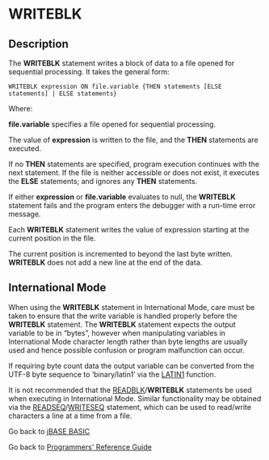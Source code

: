 # WRITEBLK

<PageHeader /> 

## Description

The **WRITEBLK** statement writes a block of data to a file opened for sequential processing. It takes the general form:

```
WRITEBLK expression ON file.variable {THEN statements [ELSE statements] | ELSE statements}
```

Where:

**file.variable** specifies a file opened for sequential processing.

The value of **expression** is written to the file, and the **THEN** statements are executed.

If no **THEN** statements are specified, program execution continues with the next statement. If the file is neither accessible or does not exist, it executes the **ELSE** statements; and ignores any **THEN** statements.

If either **expression** or **file.variable** evaluates to null, the **WRITEBLK** statement fails and the program enters the debugger with a run-time error message.

Each **WRITEBLK** statement writes the value of expression starting at the current position in the file.

The current position is incremented to beyond the last byte written. **WRITEBLK** does not add a new line at the end of the data.

## International Mode

When using the **WRITEBLK** statement in International Mode, care must be taken to ensure that the write variable is handled properly before the **WRITEBLK** statement. The **WRITEBLK** statement expects the output variable to be in “bytes”, however when manipulating variables in International Mode character length rather than byte lengths are usually used and hence possible confusion or program malfunction can occur.

If requiring byte count data the output variable can be converted from the UTF-8 byte sequence to ‘binary/latin1’ via the [LATIN1](./../latin1) function.

It is not recommended that the [READBLK](./../readblk)\/**WRITEBLK** statements be used when executing in International Mode. Similar functionality may be obtained via the [READSEQ](./../readseq)/[WRITESEQ](./../writeseq) statement, which can be used to read/write characters a line at a time from a file.

Go back to [jBASE BASIC](./../README.md)

Go back to [Programmers' Reference Guide](./../../reference-guides/jbc/README.md)

  
<PageFooter />
